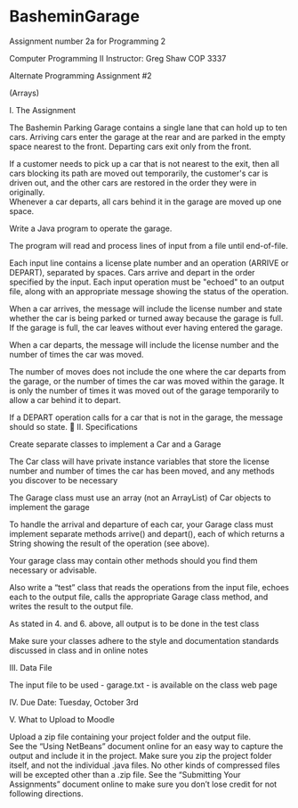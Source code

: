 # BasheminGarage
Assignment number 2a for Programming 2

Computer Programming II				   Instructor: Greg Shaw
COP 3337 							    


Alternate Programming Assignment #2

(Arrays)


I. The Assignment

The Bashemin Parking Garage contains a single lane that can hold up to ten cars.  Arriving cars enter the garage at
 the rear and are parked in the empty space nearest to the front. Departing cars exit only from the front.  

If a customer needs to pick up a car that is not nearest to the exit, then all cars blocking its path are moved out temporarily, 
the customer's car is driven out, and the other cars are restored in the order they were in originally.  
Whenever a car departs, all cars behind it in the garage are moved up one space.

Write a Java program to operate the garage. 

The program will read and process lines of input from a file until end-of-file. 

Each input line contains a license plate number and an operation (ARRIVE or DEPART), separated by spaces. 
 Cars arrive and depart in the order specified by the input.  Each input operation must be "echoed" to an output file,
 along with an appropriate message showing the status of the operation.

When a car arrives, the message will include the license number and state whether 
the car is being parked or turned away because the garage is full.  
If the garage is full, the car leaves without ever having entered the garage.

When a car departs, the message will include the license number and the number of times the car was moved. 

The number of moves does not include the one where the car departs from the garage,
 or the number of times the car was moved within the garage. It is only the number of times 
it was moved out of the garage temporarily to allow a car behind it to depart.

If a DEPART operation calls for a car that is not in the garage, the message should so state.

 II. Specifications

 Create separate classes to implement a Car and a Garage

 The Car class will have private instance variables that store the license number and
 number of times the car has been moved, and any methods you discover to be necessary

 The Garage class must use an array (not an ArrayList) of Car objects to implement the garage

 To handle the arrival and departure of each car, your Garage class must implement 
separate methods arrive() and depart(), each of which returns a String showing the result of the operation (see above).

 Your garage class may contain other methods should you find them necessary or advisable.

 Also write a “test” class that reads the operations from the input file, echoes 
each to the output file, calls the appropriate Garage class method, and writes the result to the output file.

 As stated in 4. and 6. above, all output is to be done in the test class

 Make sure your classes adhere to the style and documentation standards discussed in class and in online notes 

 III. Data File

 The input file to be used - garage.txt - is available on the class web page

 IV. Due Date:  Tuesday, October 3rd
  
   V. What to Upload to Moodle

   Upload a zip file containing your project folder and the output file.  
See the “Using NetBeans” document online for an easy way to capture the output and include it in the project. 
Make sure you zip the project folder itself, and not the individual .java files. No other kinds of compressed files 
will be excepted other than a .zip file.  See the “Submitting Your Assignments” document online to make sure you don’t
 lose credit for not following directions.
   

